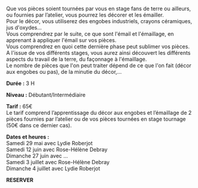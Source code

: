 Que vos pièces soient tournées par vous en stage fans de terre ou ailleurs, ou fournies par l’atelier, vous pourrez les décorer et les émailler.  
Pour le décor, vous utiliserez des engobes industriels, crayons céramiques, jus d'oxydes...  
Vous comprendrez par le suite, ce que sont l'émail et l'émaillage, en apprenant à appliquer l'émail sur vos pièces.  
Vous comprendrez en quoi cette dernière phase peut sublimer vos pièces.  
A l'issue de vos différents stages, vous aurez ainsi découvert les différents aspects du travail de la terre, du façonnage à l'émaillage.  
Le nombre de pièces que l'on peut traiter dépend de ce que l'on fait (décor aux engobes ou pas), de la minutie du décor,...  

**Durée :** 3 H  

**Niveau :** Débutant/Intermédiaire  

**Tarif :** 65€  
Le tarif comprend l’apprentissage du décor aux engobes et l’émaillage de 2 pièces fournies par l’atelier ou de vos pièces tournées en stage tournage (50€ dans ce dernier cas).  

**Dates et heures :**  
Samedi 29 mai avec Lydie Roberjot  
Samedi 12 juin avec Rose-Hélène Debray  
Dimanche 27 juin avec …  
Samedi 3 juillet avec Rose-Hélène Debray  
Dimanche 4 juillet avec Lydie Roberjot  

**RESERVER**

